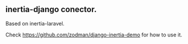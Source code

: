 ## inertia-django conector.

Based on inertia-laravel.

Check https://github.com/zodman/django-inertia-demo for how to use it.
